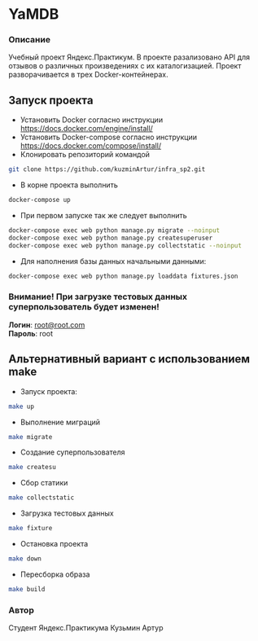# YaMDB
### Описание
Учебный проект Яндекс.Практикум. В проекте разализовано API для отзывов о
различных произведениях с их каталогизацией. Проект разворачивается в трех
Docker-контейнерах.

## Запуск проекта
- Установить Docker согласно инструкции https://docs.docker.com/engine/install/
- Установить Docker-compose согласно инструкции https://docs.docker.com/compose/install/
- Клонировать репозиторий командой 
```bash
git clone https://github.com/kuzminArtur/infra_sp2.git
```
- В корне проекта выполнить
```bash
docker-compose up
```
- При первом запуске так же следует выполнить
```bash
docker-compose exec web python manage.py migrate --noinput
docker-compose exec web python manage.py createsuperuser
docker-compose exec web python manage.py collectstatic --noinput
```
- Для наполнения базы данных начальными данными:
```bash
docker-compose exec web python manage.py loaddata fixtures.json
```
### Внимание! При загрузке тестовых данных суперпользователь будет изменен!
**Логин**: root@root.com\
**Пароль**: root

## Альтернативный вариант с использованием make
- Запуск проекта:
```bash
make up
```
- Выполнение миграций
```bash
make migrate
```
- Создание суперпользователя
```bash
make createsu
```
- Сбор статики
```bash
make collectstatic
```
- Загрузка тестовых данных
```bash
make fixture
```
- Остановка проекта
```bash
make down
```
- Пересборка образа
```bash
make build
```
### Автор
Студент Яндекс.Практикума Кузьмин Артур